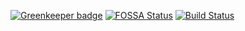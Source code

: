 [![Greenkeeper badge](https://badges.greenkeeper.io/Jmclerck/hyper-touchbar-switcher.svg)](https://greenkeeper.io/)
[![FOSSA Status](https://app.fossa.io/api/projects/git%2Bgithub.com%2FJmclerck%2Fhyper-touchbar-switcher.svg?type=shield)](https://app.fossa.io/projects/git%2Bgithub.com%2FJmclerck%2Fhyper-touchbar-switcher?ref=badge_shield)
[![Build Status](https://travis-ci.com/Jmclerck/hyper-touchbar-switcher.svg?branch=master)](https://travis-ci.com/Jmclerck/hyper-touchbar-switcher)